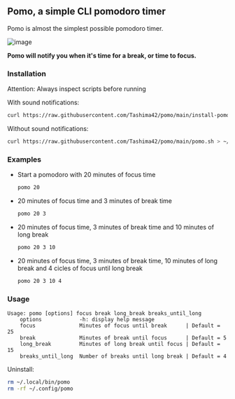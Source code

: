 ## Pomo, a simple CLI pomodoro timer

Pomo is almost the simplest possible pomodoro timer.

![image](https://user-images.githubusercontent.com/23709916/146772035-9ee0885f-9102-4d96-bc76-6d141e3702c9.png)

**Pomo will notify you when it's time for a break, or time to focus.**

### Installation
Attention: Always inspect scripts before running

With sound notifications:
```bash
curl https://raw.githubusercontent.com/Tashima42/pomo/main/install-pomo-sound.sh | bash 
```
Without sound notifications:
```bash
curl https://raw.githubusercontent.com/Tashima42/pomo/main/pomo.sh > ~/.local/bin/pomo && sudo chmod +x ~/.local/bin/pomo
```

### Examples
* Start a pomodoro with 20 minutes of focus time
    ```bash
    pomo 20
    ```
* 20 minutes of focus time and 3 minutes of break time
    ```bash
    pomo 20 3
    ```
* 20 minutes of focus time, 3 minutes of break time and 10 minutes of long break
    ```bash
    pomo 20 3 10
* 20 minutes of focus time, 3 minutes of break time, 10 minutes of long break and 4 cicles of focus until long break
    ```bash
    pomo 20 3 10 4
    ```

### Usage

```
Usage: pomo [options] focus break long_break breaks_until_long
    options            -h: display help message
    focus              Minutes of focus until break      | Default = 25
    break              Minutes of break until focus      | Default = 5
    long_break         Minutes of long break until focus | Default = 15
    breaks_until_long  Number of breaks until long break | Default = 4
```

Uninstall:
```bash
rm ~/.local/bin/pomo
rm -rf ~/.config/pomo
```
